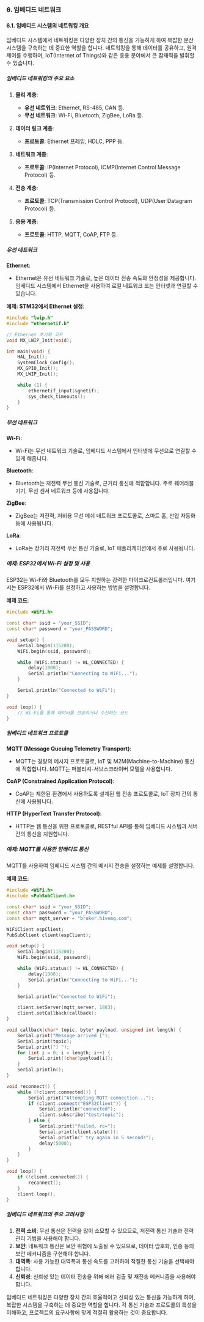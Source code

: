 ### 6. 임베디드 네트워크

#### 6.1. 임베디드 시스템의 네트워킹 개요

임베디드 시스템에서 네트워킹은 다양한 장치 간의 통신을 가능하게 하여 복잡한 분산 시스템을 구축하는 데 중요한 역할을 합니다. 네트워킹을 통해 데이터를 공유하고, 원격 제어를 수행하며, IoT(Internet of Things)와 같은 응용 분야에서 큰 잠재력을 발휘할 수 있습니다.

##### 임베디드 네트워킹의 주요 요소

1. **물리 계층**:
   - **유선 네트워크**: Ethernet, RS-485, CAN 등.
   - **무선 네트워크**: Wi-Fi, Bluetooth, ZigBee, LoRa 등.

2. **데이터 링크 계층**:
   - **프로토콜**: Ethernet 프레임, HDLC, PPP 등.

3. **네트워크 계층**:
   - **프로토콜**: IP(Internet Protocol), ICMP(Internet Control Message Protocol) 등.

4. **전송 계층**:
   - **프로토콜**: TCP(Transmission Control Protocol), UDP(User Datagram Protocol) 등.

5. **응용 계층**:
   - **프로토콜**: HTTP, MQTT, CoAP, FTP 등.

##### 유선 네트워크

**Ethernet**:
- Ethernet은 유선 네트워크 기술로, 높은 데이터 전송 속도와 안정성을 제공합니다. 임베디드 시스템에서 Ethernet을 사용하여 로컬 네트워크 또는 인터넷과 연결할 수 있습니다.

**예제: STM32에서 Ethernet 설정**:
```c
#include "lwip.h"
#include "ethernetif.h"

// Ethernet 초기화 코드
void MX_LWIP_Init(void);

int main(void) {
    HAL_Init();
    SystemClock_Config();
    MX_GPIO_Init();
    MX_LWIP_Init();

    while (1) {
        ethernetif_input(&gnetif);
        sys_check_timeouts();
    }
}
```

##### 무선 네트워크

**Wi-Fi**:
- Wi-Fi는 무선 네트워크 기술로, 임베디드 시스템에서 인터넷에 무선으로 연결할 수 있게 해줍니다.

**Bluetooth**:
- Bluetooth는 저전력 무선 통신 기술로, 근거리 통신에 적합합니다. 주로 웨어러블 기기, 무선 센서 네트워크 등에 사용됩니다.

**ZigBee**:
- ZigBee는 저전력, 저비용 무선 메쉬 네트워크 프로토콜로, 스마트 홈, 산업 자동화 등에 사용됩니다.

**LoRa**:
- LoRa는 장거리 저전력 무선 통신 기술로, IoT 애플리케이션에서 주로 사용됩니다.

##### 예제: ESP32에서 Wi-Fi 설정 및 사용

ESP32는 Wi-Fi와 Bluetooth를 모두 지원하는 강력한 마이크로컨트롤러입니다. 여기서는 ESP32에서 Wi-Fi를 설정하고 사용하는 방법을 설명합니다.

**예제 코드**:
```cpp
#include <WiFi.h>

const char* ssid = "your_SSID";
const char* password = "your_PASSWORD";

void setup() {
    Serial.begin(115200);
    WiFi.begin(ssid, password);

    while (WiFi.status() != WL_CONNECTED) {
        delay(1000);
        Serial.println("Connecting to WiFi...");
    }

    Serial.println("Connected to WiFi");
}

void loop() {
    // Wi-Fi를 통해 데이터를 전송하거나 수신하는 코드
}
```

##### 임베디드 네트워크 프로토콜

**MQTT (Message Queuing Telemetry Transport)**:
- MQTT는 경량의 메시지 프로토콜로, IoT 및 M2M(Machine-to-Machine) 통신에 적합합니다. MQTT는 퍼블리셔-서브스크라이버 모델을 사용합니다.

**CoAP (Constrained Application Protocol)**:
- CoAP는 제한된 환경에서 사용하도록 설계된 웹 전송 프로토콜로, IoT 장치 간의 통신에 사용됩니다.

**HTTP (HyperText Transfer Protocol)**:
- HTTP는 웹 통신을 위한 프로토콜로, RESTful API를 통해 임베디드 시스템과 서버 간의 통신을 지원합니다.

##### 예제: MQTT를 사용한 임베디드 통신

MQTT를 사용하여 임베디드 시스템 간의 메시지 전송을 설정하는 예제를 설명합니다.

**예제 코드**:
```cpp
#include <WiFi.h>
#include <PubSubClient.h>

const char* ssid = "your_SSID";
const char* password = "your_PASSWORD";
const char* mqtt_server = "broker.hivemq.com";

WiFiClient espClient;
PubSubClient client(espClient);

void setup() {
    Serial.begin(115200);
    WiFi.begin(ssid, password);

    while (WiFi.status() != WL_CONNECTED) {
        delay(1000);
        Serial.println("Connecting to WiFi...");
    }

    Serial.println("Connected to WiFi");

    client.setServer(mqtt_server, 1883);
    client.setCallback(callback);
}

void callback(char* topic, byte* payload, unsigned int length) {
    Serial.print("Message arrived [");
    Serial.print(topic);
    Serial.print("] ");
    for (int i = 0; i < length; i++) {
        Serial.print((char)payload[i]);
    }
    Serial.println();
}

void reconnect() {
    while (!client.connected()) {
        Serial.print("Attempting MQTT connection...");
        if (client.connect("ESP32Client")) {
            Serial.println("connected");
            client.subscribe("test/topic");
        } else {
            Serial.print("failed, rc=");
            Serial.print(client.state());
            Serial.println(" try again in 5 seconds");
            delay(5000);
        }
    }
}

void loop() {
    if (!client.connected()) {
        reconnect();
    }
    client.loop();
}
```

##### 임베디드 네트워크의 주요 고려사항

1. **전력 소비**: 무선 통신은 전력을 많이 소모할 수 있으므로, 저전력 통신 기술과 전력 관리 기법을 사용해야 합니다.
2. **보안**: 네트워크 통신은 보안 위협에 노출될 수 있으므로, 데이터 암호화, 인증 등의 보안 메커니즘을 구현해야 합니다.
3. **대역폭**: 사용 가능한 대역폭과 통신 속도를 고려하여 적절한 통신 기술을 선택해야 합니다.
4. **신뢰성**: 신뢰성 있는 데이터 전송을 위해 에러 검출 및 재전송 메커니즘을 사용해야 합니다.

임베디드 네트워킹은 다양한 장치 간의 효율적이고 신뢰성 있는 통신을 가능하게 하여, 복잡한 시스템을 구축하는 데 중요한 역할을 합니다. 각 통신 기술과 프로토콜의 특성을 이해하고, 프로젝트의 요구사항에 맞게 적절히 활용하는 것이 중요합니다.
